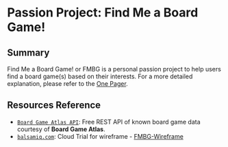 # Passion Project: Find Me a Board Game!

## Summary
Find Me a Board Game! or FMBG is a personal passion project to help users find a board game(s) based on their interests. For a more detailed explanation, please refer to the [One Pager](https://github.com/AmandaJ-Huang/PassionProject/blob/main/ProjectOnePager.md).

## Resources Reference
* [`Board Game Atlas API`](https://www.boardgameatlas.com/api/docs): Free REST API of known board game data courtesy of **Board Game Atlas**.
* [`balsamiq.com`](https://balsamiq.com/): Cloud Trial for wireframe - [FMBG-Wireframe](https://github.com/AmandaJ-Huang/PassionProject/blob/main/FMBG-Wireframe.png)